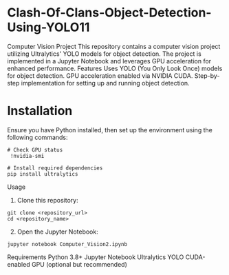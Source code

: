 # Clash-Of-Clans-Object-Detection-Using-YOLO11
Computer Vision Project
This repository contains a computer vision project utilizing Ultralytics' YOLO models for object detection. The project is implemented in a Jupyter Notebook and leverages GPU acceleration for enhanced performance.
Features
Uses YOLO (You Only Look Once) models for object detection.
GPU acceleration enabled via NVIDIA CUDA.
Step-by-step implementation for setting up and running object detection.


# Installation
Ensure you have Python installed, then set up the environment using the following commands:
```
# Check GPU status
 !nvidia-smi

# Install required dependencies
pip install ultralytics
```


Usage
1. Clone this repository:
```
git clone <repository_url>
cd <repository_name>
```
2. Open the Jupyter Notebook:
```
jupyter notebook Computer_Vision2.ipynb
```

Requirements
Python 3.8+
Jupyter Notebook
Ultralytics YOLO
CUDA-enabled GPU (optional but recommended)





